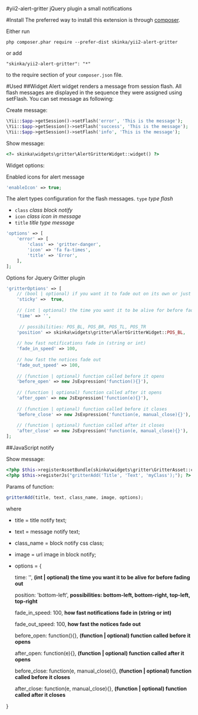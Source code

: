 #yii2-alert-gritter
jQuery plugin a small notifications

#Install
The preferred way to install this extension is through [composer](http://getcomposer.org/download/).

Either run

```
php composer.phar require --prefer-dist skinka/yii2-alert-gritter
```

or add

```
"skinka/yii2-alert-gritter": "*"
```

to the require section of your `composer.json` file.

#Used
##Widget
Alert widget renders a message from session flash. All flash messages are displayed
in the sequence they were assigned using setFlash. You can set message as following:

Create message:
```php
\Yii::$app->getSession()->setFlash('error', 'This is the message');
\Yii::$app->getSession()->setFlash('success', 'This is the message');
\Yii::$app->getSession()->setFlash('info', 'This is the message');
```
Show message:
```php
<?= skinka\widgets\gritter\AlertGritterWidget::widget() ?>
```
Widget options:

Enabled icons for alert message
```php
'enableIcon' => true;
```

The alert types configuration for the flash messages.
 `type` *type flash*
- `class` *class block notify*
- `icon` *class icon in message*
- `title` *title type message*
```php
'options' => [
    'error' => [
        'class' => 'gritter-danger',
        'icon' => 'fa fa-times',
        'title' => 'Error',
    ],
];
```

Options for Jquery Gritter plugin
```php
'gritterOptions' => [
    // (bool | optional) if you want it to fade out on its own or just sit there
    'sticky' =>  true,
    
    // (int | optional) the time you want it to be alive for before fading out
    'time' => '',
    
     // possibilities: POS_BL, POS_BR, POS_TL, POS_TR
    'position' => skinka\widgets\gritter\AlertGritterWidget::POS_BL,
    
    // how fast notifications fade in (string or int)
    'fade_in_speed' => 100, 
    
    // how fast the notices fade out
    'fade_out_speed' => 100, 
    
    // (function | optional) function called before it opens
    'before_open' => new JsExpression('function(){}'),
    
    // (function | optional) function called after it opens
    'after_open' => new JsExpression('function(e){}'),
    
    // (function | optional) function called before it closes
    'before_close' => new JsExpression('function(e, manual_close){}'),
    
    // (function | optional) function called after it closes
    'after_close' => new JsExpression('function(e, manual_close){}'),
];
```

##JavaScript notify

Show message:
```php
<?php $this->registerAssetBundle(skinka\widgets\gritter\GritterAsset::className()); ?>
<?php $this->registerJs("gritterAdd('Title', 'Text', 'myClass');"); ?>
```

Params of function:
```js
gritterAdd(title, text, class_name, image, options);
```
where

- title = title notify text;
- text = message notify text;
- class_name = block notify css class;
- image = url image in block notify;
- options = {
    
    time: '', **(int | optional) the time you want it to be alive for before fading out**
        
    position: 'bottom-left', **possibilities: bottom-left, bottom-right, top-left, top-right**
        
    fade_in_speed: 100, **how fast notifications fade in (string or int)**
    
    fade_out_speed: 100, **how fast the notices fade out**   
    
    before_open: function(){}, **(function | optional) function called before it opens**
    
    after_open: function(e){}, **(function | optional) function called after it opens**
    
    before_close: function(e, manual_close){}, **(function | optional) function called before it closes**
    
    after_close: function(e, manual_close){}, **(function | optional) function called after it closes**
    
}
